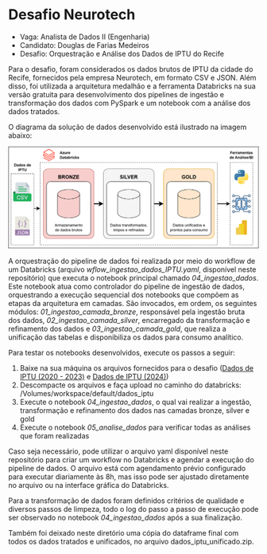 # Desafio Neurotech

- Vaga: Analista de Dados II (Engenharia)
- Candidato: Douglas de Farias Medeiros
- Desafio: Orquestração e Análise dos Dados de IPTU do Recife

Para o desafio, foram considerados os dados brutos de IPTU da cidade do Recife, fornecidos pela empresa Neurotech, em formato CSV e JSON. Além disso, foi utilizada a arquitetura medalhão e a ferramenta Databricks na sua versão gratuita para desenvolvimento dos pipelines de ingestão e transformação dos dados com PySpark e um notebook com a análise dos dados tratados.

O diagrama da solução de dados desenvolvido está ilustrado na imagem abaixo:

![Diagrama da arquitetura](arquitetura_solucao_dados.png)

A orquestração do pipeline de dados foi realizada por meio do workflow de um Databricks (arquivo *wflow_ingestao_dados_IPTU.yaml*, disponível neste repositório) que executa o notebook principal chamado _04_ingestao_dados_. Este notebook atua como controlador do pipeline de ingestão de dados, orquestrando a execução sequencial dos notebooks que compõem as etapas da arquitetura em camadas. São invocados, em ordem, os seguintes módulos: *01_ingestao_camada_bronze*, responsável pela ingestão bruta dos dados, *02_ingestao_camada_silver*, encarregado da transformação e refinamento dos dados e *03_ingestao_camada_gold*, que realiza a unificação das tabelas e disponibiliza os dados para consumo analítico.

Para testar os notebooks desenvolvidos, execute os passos a seguir:

1. Baixe na sua máquina os arquivos fornecidos para o desafio ([Dados de IPTU (2020 - 2023)](https://github.com/Neurolake/challenge-data-engineer/tree/main/iptu_20_23) e [Dados de IPTU (2024)](https://github.com/Neurolake/challenge-data-engineer/blob/main/iptu_24/iptu_2024_json.zip))
2. Descompacte os arquivos e faça upload no caminho do databricks: /Volumes/workspace/default/dados_iptu
3. Execute o notebook _04_ingestao_dados_, o qual vai realizar a ingestão, transformação e refinamento dos dados nas camadas bronze, silver e gold
4. Execute o notebook _05_analise_dados_ para verificar todas as análises que foram realizadas

Caso seja necessário, pode utilizar o arquivo yaml disponível neste repositório para criar um workflow no Databricks e agendar a execução do pipeline de dados. O arquivo está com agendamento prévio configurado para executar diariamente às 8h, mas isso pode ser ajustado diretamente no arquivo ou na interface gráfica do Databricks.

Para a transformação de dados foram definidos critérios de qualidade e diversos passos de limpeza, todo o log do passo a passo de execução pode ser observado no notebook _04_ingestao_dados_ após a sua finalização.

Também foi deixado neste diretório uma cópia do dataframe final com todos os dados tratados e unificados, no arquivo dados_iptu_unificado.zip.
